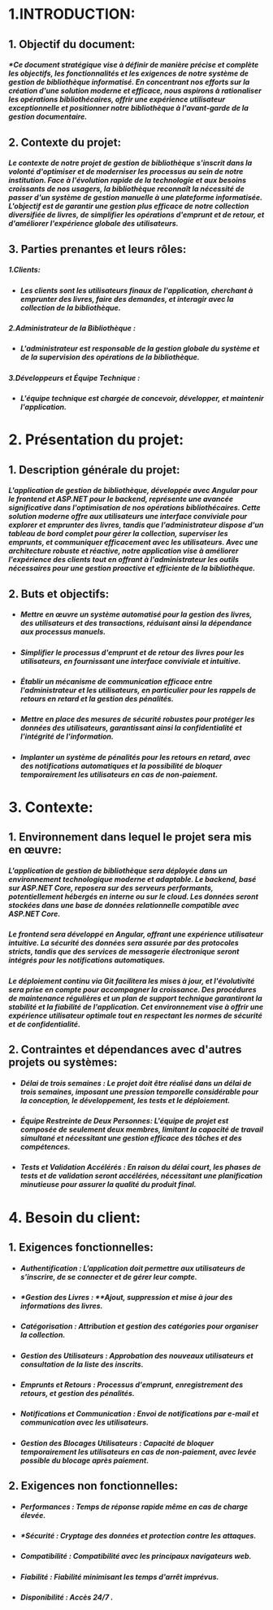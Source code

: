 # 1.INTRODUCTION:
## 1. Objectif du document:
##### *Ce document stratégique vise à définir de manière précise et complète les objectifs, les fonctionnalités et les exigences de notre système de gestion de bibliothèque informatisé. En concentrant nos efforts sur la création d'une solution moderne et efficace, nous aspirons à rationaliser les opérations bibliothécaires, offrir une expérience utilisateur exceptionnelle et positionner notre bibliothèque à l'avant-garde de la gestion documentaire.
## 2. Contexte du projet:
##### Le contexte de notre projet de gestion de bibliothèque s'inscrit dans la volonté d'optimiser et de moderniser les processus au sein de notre institution. Face à l'évolution rapide de la technologie et aux besoins croissants de nos usagers, la bibliothèque reconnaît la nécessité de passer d'un système de gestion manuelle à une plateforme informatisée. L'objectif est de garantir une gestion plus efficace de notre collection diversifiée de livres, de simplifier les opérations d'emprunt et de retour, et d'améliorer l'expérience globale des utilisateurs.
## 3. Parties prenantes et leurs rôles:
##### 1.Clients:
 - #####    Les clients sont les utilisateurs finaux de l'application, cherchant à emprunter des livres, faire des demandes, et interagir avec la collection de la bibliothèque.
##### 2.Administrateur de la Bibliothèque :
  - #####    L'administrateur est responsable de la gestion globale du système et de la supervision des opérations de la bibliothèque.
##### 3.Développeurs et Équipe Technique :
  - #####    L'équipe technique est chargée de concevoir, développer, et maintenir l'application.
# 2. Présentation du projet:
## 1. Description générale du projet:
##### L'application de gestion de bibliothèque, développée avec Angular pour le frontend et ASP.NET pour le backend, représente une avancée significative dans l'optimisation de nos opérations bibliothécaires. Cette solution moderne offre aux utilisateurs une interface conviviale pour explorer et emprunter des livres, tandis que l'administrateur dispose d'un tableau de bord complet pour gérer la collection, superviser les emprunts, et communiquer efficacement avec les utilisateurs. Avec une architecture robuste et réactive, notre application vise à améliorer l'expérience des clients tout en offrant à l'administrateur les outils nécessaires pour une gestion proactive et efficiente de la bibliothèque.
## 2. Buts et objectifs:
- ##### Mettre en œuvre un système automatisé pour la gestion des livres, des utilisateurs et des transactions, réduisant ainsi la dépendance aux processus manuels.
- ##### Simplifier le processus d'emprunt et de retour des livres pour les utilisateurs, en fournissant une interface conviviale et intuitive.
- ##### Établir un mécanisme de communication efficace entre l'administrateur et les utilisateurs, en particulier pour les rappels de retours en retard et la gestion des pénalités.
- ##### Mettre en place des mesures de sécurité robustes pour protéger les données des utilisateurs, garantissant ainsi la confidentialité et l'intégrité de l'information.
- ##### Implanter un système de pénalités pour les retours en retard, avec des notifications automatiques et la possibilité de bloquer temporairement les utilisateurs en cas de non-paiement.
# 3. Contexte:
## 1. Environnement dans lequel le projet sera mis en œuvre:
##### L'application de gestion de bibliothèque sera déployée dans un environnement technologique moderne et adaptable. Le backend, basé sur ASP.NET Core, reposera sur des serveurs performants, potentiellement hébergés en interne ou sur le cloud. Les données seront stockées dans une base de données relationnelle compatible avec ASP.NET Core.

##### Le frontend sera développé en Angular, offrant une expérience utilisateur intuitive. La sécurité des données sera assurée par des protocoles stricts, tandis que des services de messagerie électronique seront intégrés pour les notifications automatiques.

##### Le déploiement continu via Git facilitera les mises à jour, et l'évolutivité sera prise en compte pour accompagner la croissance. Des procédures de maintenance régulières et un plan de support technique garantiront la stabilité et la fiabilité de l'application. Cet environnement vise à offrir une expérience utilisateur optimale tout en respectant les normes de sécurité et de confidentialité.
## 2. Contraintes et dépendances avec d'autres projets ou systèmes:
- ##### *Délai de trois semaines :* Le projet doit être réalisé dans un délai de trois semaines, imposant une pression temporelle considérable pour la conception, le développement, les tests et le déploiement.
- ##### *Équipe Restreinte de Deux Personnes:* L'équipe de projet est composée de seulement deux membres, limitant la capacité de travail simultané et nécessitant une gestion efficace des tâches et des compétences.
- ##### *Tests et Validation Accélérés :* En raison du délai court, les phases de tests et de validation seront accélérées, nécessitant une planification minutieuse pour assurer la qualité du produit final.
# 4. Besoin du client:
## 1. Exigences fonctionnelles:
- ##### *Authentification :* L’application doit permettre aux utilisateurs de s'inscrire, de se connecter et de gérer leur compte.
- ##### *Gestion des Livres : **Ajout, suppression et mise à jour des informations des livres.
- ##### *Catégorisation :* Attribution et gestion des catégories pour organiser la collection.
- ##### *Gestion des Utilisateurs :* Approbation des nouveaux utilisateurs et consultation de la liste des inscrits.
- ##### *Emprunts et Retours :* Processus d'emprunt, enregistrement des retours, et gestion des pénalités.
- ##### *Notifications et Communication :* Envoi de notifications par e-mail et communication avec les utilisateurs.
- ##### *Gestion des Blocages Utilisateurs :* Capacité de bloquer temporairement les utilisateurs en cas de non-paiement, avec levée possible du blocage après paiement.
## 2. Exigences non fonctionnelles:
- ##### *Performances :* Temps de réponse rapide même en cas de charge élevée.
- ##### *Sécurité : Cryptage des données et protection contre les attaques.
- ##### *Compatibilité :* Compatibilité avec les principaux navigateurs web.
- ##### *Fiabilité :* Fiabilité minimisant les temps d'arrêt imprévus.
- ##### *Disponibilité :* Accès 24/7 .
